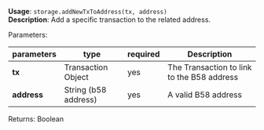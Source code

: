 **Usage**: `storage.addNewTxToAddress(tx, address)`  
**Description**: Add a specific transaction to the related address.

Parameters:

| parameters  | type                 | required | Description                                |
| ----------- | -------------------- | -------- | ------------------------------------------ |
| **tx**      | Transaction Object   | yes      | The Transaction to link to the B58 address |
| **address** | String (b58 address) | yes      | A valid B58 address                        |

Returns: Boolean
